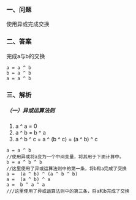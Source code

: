 ﻿### 一、问题
使用异或完成交换
### 二、答案
完成a与b的交换
```
a = a ^ b
b = a ^ b
a = a ^ b
```
### 三、解析
##### （一）异或运算法则
1. a ^ a = 0
2. a ^ b = b ^ a
3. a ^ b ^ c = a ^ (b ^ c) = (a ^ b) ^ c

```
a = a ^ b
//使用异或将a变为一个中间变量，将其用于下面计算中。
b = a ^ b ^ b
//这里使用了异或运算法则中的第一条，将b和a完成了交换
a =  (a ^ b) ^ (a ^ b ^ b)
a =  (a ^ b) ^ a
a =  b ^ a ^ a
///这里使用了异或运算法则中的第三条，将a和b完成了交换
```
